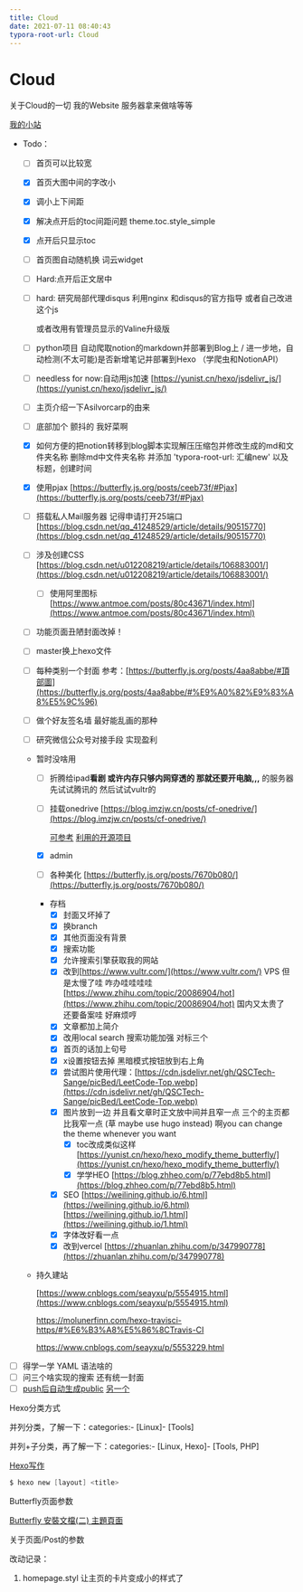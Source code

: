 ```yaml
---
title: Cloud
date: 2021-07-11 08:40:43
typora-root-url: Cloud
---
```

# Cloud

关于Cloud的一切 我的Website 服务器拿来做啥等等

[我的小站](https://www.notion.so/aa578bb84372411f809763c5d96e2e29)

- Todo：
    - [ ]  首页可以比较宽
    - [x]  首页大图中间的字改小
    - [x]  调小上下间距
    - [x]  解决点开后的toc间距问题 theme.toc.style_simple
    - [x]  点开后只显示toc
    - [ ]  首页图自动随机换 词云widget
    - [ ]  Hard:点开后正文居中
    - [ ]  hard: 研究局部代理disqus 利用nginx 和disqus的官方指导 或者自己改进这个js

        或者改用有管理员显示的Valine升级版

    - [ ]  python项目 自动爬取notion的markdown并部署到Blog上 / 进一步地，自动检测(不太可能)是否新增笔记并部署到Hexo （学爬虫和NotionAPI）
    - [ ]  needless for now:自动用js加速 [https://yunist.cn/hexo/jsdelivr_js/](https://yunist.cn/hexo/jsdelivr_js/)
    - [ ]  主页介绍一下Asilvorcarp的由来

    - [ ]  底部加个 颤抖的 我好菜啊
    - [x]  如何方便的把notion转移到blog脚本实现解压压缩包并修改生成的md和文件夹名称 删除md中文件夹名称 并添加 'typora-root-url: 汇编new' 以及标题，创建时间
    - [x]  使用pjax [https://butterfly.js.org/posts/ceeb73f/#Pjax](https://butterfly.js.org/posts/ceeb73f/#Pjax)
    - [ ]  搭载私人Mail服务器 记得申请打开25端口 [https://blog.csdn.net/qq_41248529/article/details/90515770](https://blog.csdn.net/qq_41248529/article/details/90515770)
    - [ ]  涉及创建CSS [https://blog.csdn.net/u012208219/article/details/106883001/](https://blog.csdn.net/u012208219/article/details/106883001/)
        - [ ]  使用阿里图标[https://www.antmoe.com/posts/80c43671/index.html](https://www.antmoe.com/posts/80c43671/index.html)
    - [ ]  功能页面丑陋封面改掉！
    - [ ]  master换上hexo文件
    - [ ]  每种类别一个封面 参考：[https://butterfly.js.org/posts/4aa8abbe/#頂部圖](https://butterfly.js.org/posts/4aa8abbe/#%E9%A0%82%E9%83%A8%E5%9C%96)
    - [ ]  做个好友签名墙 最好能乱画的那种
    - [ ]  研究微信公众号对接手段 实现盈利
    - 暂时没啥用
        - [ ]  折腾给ipad**看剧 或许内存只够内网穿透的 那就还要开电脑,,,** 的服务器 先试试腾讯的 然后试试vultr的
        - [ ]  挂载onedrive [https://blog.imzjw.cn/posts/cf-onedrive/](https://blog.imzjw.cn/posts/cf-onedrive/)

            [可参考](https://pan.aoe.top/) [利用的开源项目](https://github.com/avedu/oneindex)

        - [x]  admin
        - [ ]  各种美化 [https://butterfly.js.org/posts/7670b080/](https://butterfly.js.org/posts/7670b080/)
        - 存档
            - [x]  封面又坏掉了
            - [x]  换branch
            - [x]  其他页面没有背景
            - [x]  搜索功能
            - [x]  允许搜索引擎获取我的网站
            - [x]  改到[https://www.vultr.com/](https://www.vultr.com/) VPS  但是太慢了哇 咋办哇哇哇哇[https://www.zhihu.com/topic/20086904/hot](https://www.zhihu.com/topic/20086904/hot) 国内又太贵了 还要备案哇 好麻烦哼
            - [x]  文章都加上简介
            - [x]  改用local search 搜索功能加强 对标三个
            - [x]  首页的话加上句号
            - [x]  x设置按钮去掉 黑暗模式按钮放到右上角
            - [x]  尝试图片使用代理：[https://cdn.jsdelivr.net/gh/QSCTech-Sange/picBed/LeetCode-Top.webp](https://cdn.jsdelivr.net/gh/QSCTech-Sange/picBed/LeetCode-Top.webp)
            - [x]  图片放到一边 并且看文章时正文放中间并且窄一点 三个的主页都比我窄一点 (草 maybe use hugo instead) 啊you can change the theme whenever you want
                - [x]  toc改成类似这样 [https://yunist.cn/hexo/hexo_modify_theme_butterfly/](https://yunist.cn/hexo/hexo_modify_theme_butterfly/)
                - [x]  学学HEO [https://blog.zhheo.com/p/77ebd8b5.html](https://blog.zhheo.com/p/77ebd8b5.html)
            - [x]  SEO [https://weilining.github.io/6.html](https://weilining.github.io/6.html) [https://weilining.github.io/1.html](https://weilining.github.io/1.html)
            - [x]  字体改好看一点
            - [x]  改到vercel [https://zhuanlan.zhihu.com/p/347990778](https://zhuanlan.zhihu.com/p/347990778)
    - 持久建站

        [https://www.cnblogs.com/seayxu/p/5554915.html](https://www.cnblogs.com/seayxu/p/5554915.html)

        https://molunerfinn.com/hexo-travisci-https/#%E6%B3%A8%E5%86%8CTravis-CI

        https://www.cnblogs.com/seayxu/p/5553229.html

- [ ]  得学一学 YAML 语法啥的
- [ ]  问三个啥实现的搜索 还有统一封面
- [ ]  [push后自动生成public](https://blog.csdn.net/qq_41426117/article/details/108703295?utm_medium=distribute.pc_relevant.none-task-blog-baidujs_baidulandingword-2&spm=1001.2101.3001.4242)    [另一个](https://fushaolei.github.io/post/github-action-hexo/)

Hexo分类方式

并列分类，了解一下：categories:- [Linux]- [Tools]

并列+子分类，再了解一下：categories:- [Linux, Hexo]- [Tools, PHP]

[Hexo写作](https://hexo.io/zh-cn/docs/writing)

```c
$ hexo new [layout] <title>
```

Butterfly页面参数

[Butterfly 安裝文檔(二) 主題頁面](https://butterfly.js.org/posts/dc584b87/#Page-Front-matter)

关于页面/Post的参数

改动记录：

1. homepage.styl 让主页的卡片变成小的样式了